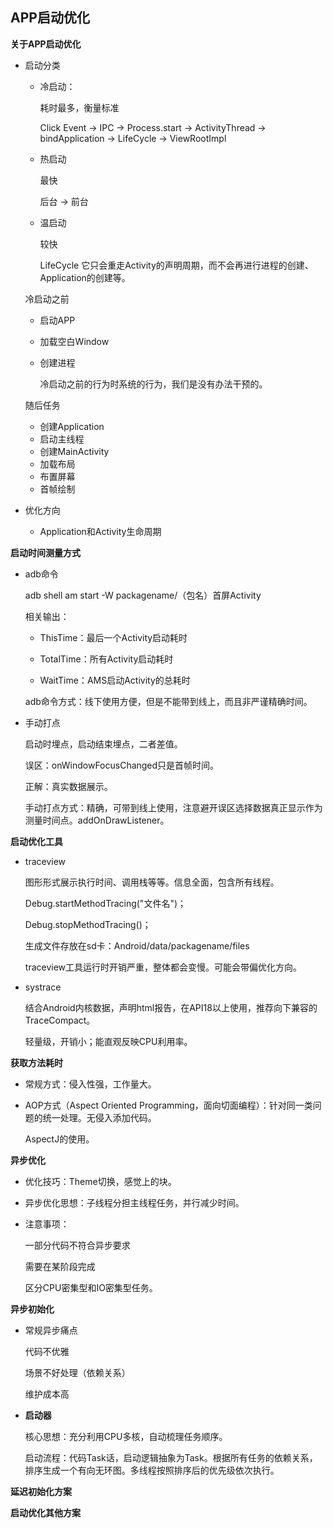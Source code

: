## APP启动优化



**关于APP启动优化**

+ 启动分类

  + 冷启动：

    耗时最多，衡量标准

    Click Event -> IPC -> Process.start -> ActivityThread -> bindApplication -> LifeCycle -> ViewRootImpl

  + 热启动

    最快

    后台 -> 前台

  + 温启动

    较快

    LifeCycle 它只会重走Activity的声明周期，而不会再进行进程的创建、Application的创建等。

  冷启动之前

  + 启动APP

  + 加载空白Window

  + 创建进程

    冷启动之前的行为时系统的行为，我们是没有办法干预的。

  随后任务

  + 创建Application
  + 启动主线程
  + 创建MainActivity
  + 加载布局
  + 布置屏幕
  + 首帧绘制

+ 优化方向

  + Application和Activity生命周期



**启动时间测量方式**

+ adb命令

  adb shell am start -W packagename/（包名）首屏Activity

  相关输出：

  + ThisTime：最后一个Activity启动耗时

  + TotalTime：所有Activity启动耗时

  + WaitTime：AMS启动Activity的总耗时

  adb命令方式：线下使用方便，但是不能带到线上，而且非严谨精确时间。

+ 手动打点

  启动时埋点，启动结束埋点，二者差值。

  误区：onWindowFocusChanged只是首帧时间。

  正解：真实数据展示。

  手动打点方式：精确，可带到线上使用，注意避开误区选择数据真正显示作为测量时间点。addOnDrawListener。



**启动优化工具**

+ traceview

  图形形式展示执行时间、调用栈等等。信息全面，包含所有线程。

  Debug.startMethodTracing("文件名")；

  Debug.stopMethodTracing()；

  生成文件存放在sd卡：Android/data/packagename/files

  traceview工具运行时开销严重，整体都会变慢。可能会带偏优化方向。

+ systrace

  结合Android内核数据，声明html报告，在API18以上使用，推荐向下兼容的TraceCompact。

  轻量级，开销小；能直观反映CPU利用率。



**获取方法耗时**

+ 常规方式：侵入性强，工作量大。

+ AOP方式（Aspect Oriented Programming，面向切面编程）：针对同一类问题的统一处理。无侵入添加代码。

  AspectJ的使用。



**异步优化**

+ 优化技巧：Theme切换，感觉上的块。

+ 异步优化思想：子线程分担主线程任务，并行减少时间。

+ 注意事项：

  一部分代码不符合异步要求

  需要在某阶段完成

  区分CPU密集型和IO密集型任务。

  

**异步初始化**

+ 常规异步痛点

  代码不优雅

  场景不好处理（依赖关系）

  维护成本高

+ **启动器**

  核心思想：充分利用CPU多核，自动梳理任务顺序。

  启动流程：代码Task话，启动逻辑抽象为Task。根据所有任务的依赖关系，排序生成一个有向无环图。多线程按照排序后的优先级依次执行。



**延迟初始化方案**





**启动优化其他方案**

